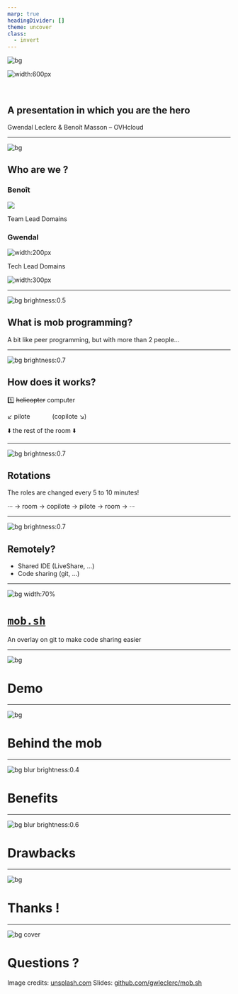 ```yaml
---
marp: true
headingDivider: []
theme: uncover
class:
  - invert
---
```


<!-- markdownlint-disable MD026 MD033 MD045 -->

<!-- Compile to HTML with `marp -w -s --html true .` -->

<!-- https://marpit.marp.app/markdown -->
<!-- https://mob.sh/ -->

<style>
    @import url('./deck.css');
</style>

![bg](./images/background_VTT.png)

<div class="flex vertical space-between">

![width:600px](./images/logo%20mobsh.svg)

<br/>

## A presentation in which you are the hero

Gwendal Leclerc & Benoît Masson – OVHcloud

</div>

---

![bg](./images/background.png)

<div class="flex vertical space-around">

## Who are we ?

<div class="horizontal space-around">
<div class="vertical start">

### Benoît

![](./images/benoit.jpg)

Team Lead Domains

</div>
<div class="vertical start">

### Gwendal

![width:200px](./images/gwendal.png)

Tech Lead Domains

</div>
</div>

![width:300px](./images/logo%20ovhcloud.png)

</div>

---

![bg brightness:0.5](./images/group.jpg)

<div class="flex vertical space-between">

## What is mob programming?

A bit like peer programming, but with more than 2 people...

</div>

---

![bg brightness:0.7](./images/helicopter.jpg)

<div class="flex vertical space-between">

## How does it works?

1️⃣ ~~helicopter~~ computer

↙️ pilote &emsp;&emsp;&emsp; (copilote ↘️)

⬇️ the rest of the room ⬇️

</div>

---

![bg brightness:0.7](./images/hourglass.jpg)

<div class="flex vertical space-between">

## Rotations

<div class="vertical">

The roles are changed every 5 to 10 minutes!

··· → room → copilote → pilote → room → ···

</div>
</div>

---

![bg brightness:0.7](./images/earth.jpg)

## Remotely?

<div class="flex vertical center">

- Shared IDE (LiveShare, …)
- Code sharing (git, …)

</div>

---

![bg width:70%](https://mob.sh/logo.svg)

<div class="flex vertical space-between">

# [`mob.sh`](https://mob.sh)

An overlay on git to make code sharing easier

</div>

---

![bg](./images/laptop.jpg)

<div class="flex vertical center">

# Demo

</div>

---

![bg](./images/cogs.jpg)

<div class="flex vertical center">

# Behind the mob

</div>

---

![bg blur brightness:0.4](./images/stars.jpg)

# Benefits

<div class="pros">

<!--
- test
- test2
-->

</div>

---

![bg blur brightness:0.6](./images/broken%20plate.jpg)

# Drawbacks

<div class="cons">

<!--
- test
- test2
-->

</div>

---

![bg](./images/background.png)

<div class="flex vertical center">

# Thanks !

</div>

---

![bg cover](./images/question.jpg)

<div class="flex vertical space-between">

# Questions ?

<div class="horizontal end bottom-align">

<div class="footnotes">

Image credits: [unsplash.com](https://unsplash.com)
Slides: [github.com/gwleclerc/mob.sh](https://github.com/gwleclerc/mob.sh/)

</div>

</div>

</div>

